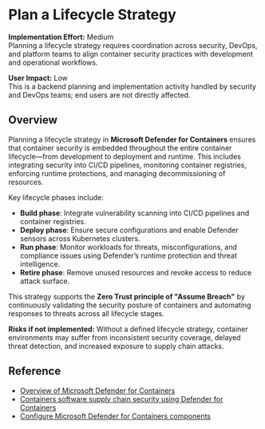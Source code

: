 # Plan a Lifecycle Strategy

**Implementation Effort:** Medium  
Planning a lifecycle strategy requires coordination across security, DevOps, and platform teams to align container security practices with development and operational workflows.

**User Impact:** Low  
This is a backend planning and implementation activity handled by security and DevOps teams; end users are not directly affected.

## Overview

Planning a lifecycle strategy in **Microsoft Defender for Containers** ensures that container security is embedded throughout the entire container lifecycle—from development to deployment and runtime. This includes integrating security into CI/CD pipelines, monitoring container registries, enforcing runtime protections, and managing decommissioning of resources.

Key lifecycle phases include:

- **Build phase**: Integrate vulnerability scanning into CI/CD pipelines and container registries.
- **Deploy phase**: Ensure secure configurations and enable Defender sensors across Kubernetes clusters.
- **Run phase**: Monitor workloads for threats, misconfigurations, and compliance issues using Defender’s runtime protection and threat intelligence.
- **Retire phase**: Remove unused resources and revoke access to reduce attack surface.

This strategy supports the **Zero Trust principle of "Assume Breach"** by continuously validating the security posture of containers and automating responses to threats across all lifecycle stages.

**Risks if not implemented:** Without a defined lifecycle strategy, container environments may suffer from inconsistent security coverage, delayed threat detection, and increased exposure to supply chain attacks.

## Reference

- [Overview of Microsoft Defender for Containers](https://learn.microsoft.com/en-us/azure/defender-for-cloud/defender-for-containers-introduction)  
- [Containers software supply chain security using Defender for Containers](https://learn.microsoft.com/en-us/azure/defender-for-cloud/containers-software-supply-chain-security-introduction)  
- [Configure Microsoft Defender for Containers components](https://learn.microsoft.com/en-us/azure/defender-for-cloud/defender-for-containers-enable)
